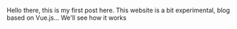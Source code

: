 Hello there, this is my first post here. This website is a bit experimental, blog
based on Vue.js... We'll see how it works
